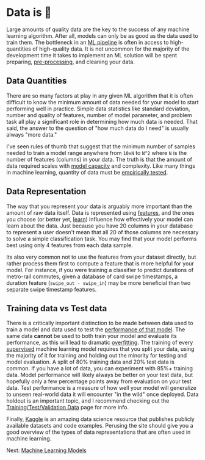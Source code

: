 # Data is 🔑

Large amounts of quality data are the key to the success of any machine learning algorithm. After all, models can only be as good as the data used to train them. The bottleneck in an [ML pipeline](the-ml-pipeline.html) is often in access to high-quantities of high-quality data. It is not uncommon for the majority of the development time it takes to implement an ML solution will be spent preparing, [pre-processing](data-preprocessing.html), and cleaning your data.

## Data Quantities

There are so many factors at play in any given ML algorithm that it is often difficult to know the minimum amount of data needed for your model to start performing well in practice. Simple data statistics like standard deviation, number and quality of features, number of model parameter, and problem task all play a significant role in determining how much data is needed. That said, the answer to the question of "how much data do I need" is usually always "more data."

I've seen rules of thumb that suggest that the minimum number of samples needed to train a model range anywhere from `10xN` to `N^2` where `N` is the number of features (columns) in your data. The truth is that the amount of data required scales with [model capacity](model-capacity.md) and complexity. Like many things in machine learning, quantity of data must be [empirically tested](empirical-testing.html).

## Data Representation

The way that you represent your data is arguably more important than the amount of raw data itself. Data is represented using [features](features-and-design-matrices.html), and the ones you choose (or better yet, [learn](feature-learning.html)) influence how effectively your model can learn about the data. Just because you have 20 columns in your database to represent a user doesn't mean that all 20 of those columns are necessary to solve a simple classification task. You may find that your model performs best using only 4 features from each data sample.

Its also very common not to use the features from your dataset directly, but rather process them first to compute a feature that is more helpful for your model. For instance, if you were training a classifier to predict durations of metro-rail commutes, given a database of card swipe timestamps, a duration feature (`swipe_out - swipe_in`) may be more beneficial than two separate swipe timestamp features. 

## Training data vs Test data

There is a critically important distinction to be made between data used to train a model and data used to test the [performance of that model](performance-measures.html). The same data **cannot** be used to both train your model and evaluate its performance, as this will lead to dramatic [overfitting](overfitting-and-underfitting.html). The training of every [supervised](types-of-learning.html) machine learning model requires that you split your data, using the majority of it for training and holding out the minority for testing and model evaluation. A split of 80% training data and 20% test data is common. If you have a lot of data, you can experiment with 85%+ training data. Model performance will likely always be better on your test data, but hopefully only a few percentage points away from evaluation on your test data. Test performance is a measure of how well your model will generalize to unseen real-world data it will encounter "in the wild" once deployed. Data holdout is an important topic, and I recommend checking out the [Training/Test/Validation Data](training-test-validation-data.html) page for more info.

Finally, [Kaggle](https://kaggle.com) is an amazing data science resource that publishes publicly available datasets and code examples. Perusing the site should give you a good overview of the types of data representations that are often used in machine learning.

Next: [Machine Learning Models](machine-learning-models.html)
